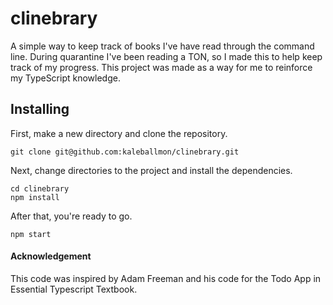 # clinebrary
A simple way to keep track of books I've have read through the command line.
During quarantine I've been reading a TON, so I made this to help keep track of my progress.
This project was made as a way for me to reinforce my TypeScript knowledge.

## Installing
First, make a new directory and clone the repository.
```
git clone git@github.com:kaleballmon/clinebrary.git
```
Next, change directories to the project and install the dependencies.
```
cd clinebrary
npm install
```

After that, you're ready to go.
```
npm start
```

#### Acknowledgement
This code was inspired by Adam Freeman and his code for the Todo App in Essential Typescript Textbook.
